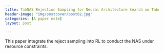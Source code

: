 ```yaml
---
title: TabNAS Rejection Sampling for Neural Architecture Search on Tabular Datasets
header-image: "img/postcover/post02.jpg"
categories: [A paper note]
layout: post

---
```




This paper integrate the reject sampling into RL to conduct the NAS under resource constraints.